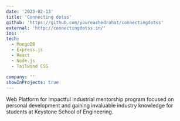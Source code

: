 ```yaml
---
date: '2023-02-13'
title: 'Connecting dotss'
github: 'https://github.com/youreachedrahat/connectingdotss'
external: 'http://connectingdotss.in/'
ios: ''
tech:
  - MongoDB
  - Express.js
  - React
  - Node.js
  - Tailwind CSS
  
company: ''
showInProjects: true
---
```


Web Platform for impactful industrial mentorship program focused on personal development and gaining invaluable industry knowledge for students at Keystone School of Engineering.
